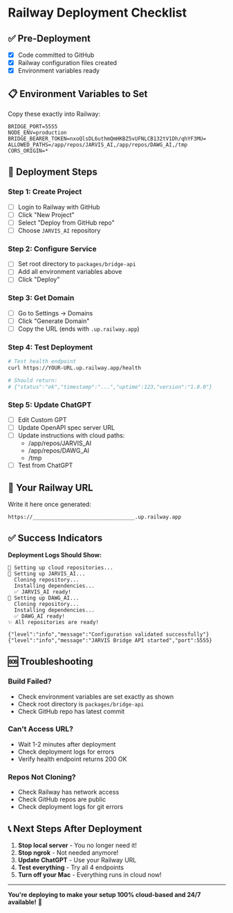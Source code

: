 # Railway Deployment Checklist

## ✅ Pre-Deployment
- [x] Code committed to GitHub
- [x] Railway configuration files created
- [x] Environment variables ready

## 📋 Environment Variables to Set

Copy these exactly into Railway:

```
BRIDGE_PORT=5555
NODE_ENV=production
BRIDGE_BEARER_TOKEN=nxoQlsDL6uthmQmHKBZ5vUFNLCB132tV1Dh/qhYF3MU=
ALLOWED_PATHS=/app/repos/JARVIS_AI,/app/repos/DAWG_AI,/tmp
CORS_ORIGIN=*
```

## 🚀 Deployment Steps

### Step 1: Create Project
- [ ] Login to Railway with GitHub
- [ ] Click "New Project"
- [ ] Select "Deploy from GitHub repo"
- [ ] Choose `JARVIS_AI` repository

### Step 2: Configure Service
- [ ] Set root directory to `packages/bridge-api`
- [ ] Add all environment variables above
- [ ] Click "Deploy"

### Step 3: Get Domain
- [ ] Go to Settings → Domains
- [ ] Click "Generate Domain"
- [ ] Copy the URL (ends with `.up.railway.app`)

### Step 4: Test Deployment
```bash
# Test health endpoint
curl https://YOUR-URL.up.railway.app/health

# Should return:
# {"status":"ok","timestamp":"...","uptime":123,"version":"1.0.0"}
```

### Step 5: Update ChatGPT
- [ ] Edit Custom GPT
- [ ] Update OpenAPI spec server URL
- [ ] Update instructions with cloud paths:
  - /app/repos/JARVIS_AI
  - /app/repos/DAWG_AI
  - /tmp
- [ ] Test from ChatGPT

## 🎯 Your Railway URL
Write it here once generated:
```
https://_________________________________.up.railway.app
```

## ✅ Success Indicators

**Deployment Logs Should Show:**
```
🚀 Setting up cloud repositories...
📁 Setting up JARVIS_AI...
  Cloning repository...
  Installing dependencies...
  ✅ JARVIS_AI ready!
📁 Setting up DAWG_AI...
  Cloning repository...
  Installing dependencies...
  ✅ DAWG_AI ready!
✨ All repositories are ready!

{"level":"info","message":"Configuration validated successfully"}
{"level":"info","message":"JARVIS Bridge API started","port":5555}
```

## 🆘 Troubleshooting

### Build Failed?
- Check environment variables are set exactly as shown
- Check root directory is `packages/bridge-api`
- Check GitHub repo has latest commit

### Can't Access URL?
- Wait 1-2 minutes after deployment
- Check deployment logs for errors
- Verify health endpoint returns 200 OK

### Repos Not Cloning?
- Check Railway has network access
- Check GitHub repos are public
- Check deployment logs for git errors

## 📞 Next Steps After Deployment

1. **Stop local server** - You no longer need it!
2. **Stop ngrok** - Not needed anymore!
3. **Update ChatGPT** - Use your Railway URL
4. **Test everything** - Try all 4 endpoints
5. **Turn off your Mac** - Everything runs in cloud now!

---

**You're deploying to make your setup 100% cloud-based and 24/7 available!** 🎉
